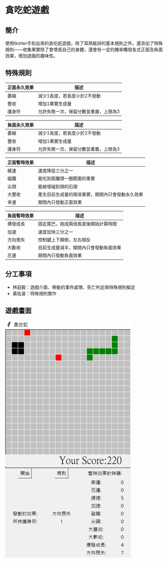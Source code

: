 # 貪吃蛇遊戲
## 簡介
使用tkinter手刻出來的貪吃蛇遊戲，除了耳熟能詳的基本規則之外，還添加了特殊規則――收集果實除了會增長自己的身體，還會有一定的機率觸發各式正面及負面效果，增加遊戲的趣味性。
## 特殊規則
| 正面永久效果            | 描述                    |
| --------- | -------------------------------------|
| 萎縮      | 減少1長度，若長度小於2不發動            |
| 豐收      | 增加1果實生成量                        |
| 護身符    | 允許失敗一次，保留分數並重置，上限為3    |

| 負面永久效果            | 描述                    |
| --------- | -------------------------------------|
| 萎縮      | 減少1長度，若長度小於2不發動            |
| 豐收      | 增加1果實生成量                        |
| 護身符    | 允許失敗一次，保留分數並重置，上限為3    |

| 正面暫時效果            | 描述                    |
| --------- | -------------------------------------|
| 緩速       | 速度降低三分之一                        |
| 磁鐵       | 能吃到距離頭一圈範圍的果實                |
| 尖頭       | 能破壞碰到頭的石頭                          |
| 大豐收     | 產生目前生成量的兩倍果實，期間內只會發動永久效果 |
| 幸運       | 期間內只發動正面效果                       |
    
| 負面暫時效果            | 描述                    |
| --------- | -------------------------------------|
| 爆發成長   | 固定尾巴，拖成兩倍長度後開始計算時間    |
| 加速       | 速度加快三分之一                      |
| 方向喪失   | 控制鍵上下顛倒，左右相反               |
| 大歉收     | 目前生成量減半，期間內只會發動負面效果  |
| 厄運       | 期間內只發動負面效果                   |
## 分工事項
* 林庭毅：遊戲介面、移動的事件處理、死亡判定與特殊規則擬定
* 黃竑睿：特殊規則實作
## 遊戲畫面
![image](https://github.com/TingYeeet/Python_Snake/blob/main/game.png)
